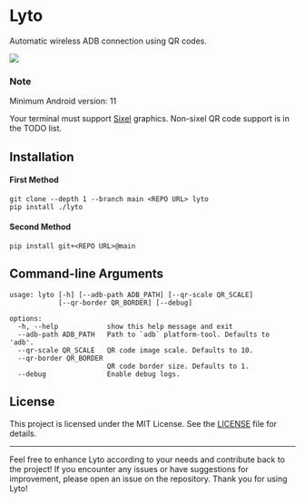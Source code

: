 # Lyto
Automatic wireless ADB connection using QR codes.

![](https://i.imgur.com/CWVahuZ.png)

### Note
Minimum Android version: 11

Your terminal must support [Sixel](https://en.wikipedia.org/wiki/Sixel) graphics. Non-sixel QR code support is in the TODO list.

## Installation
#### First Method
```
git clone --depth 1 --branch main <REPO URL> lyto
pip install ./lyto
```
#### Second Method
```
pip install git+<REPO URL>@main
```

## Command-line Arguments
```
usage: lyto [-h] [--adb-path ADB_PATH] [--qr-scale QR_SCALE]
            [--qr-border QR_BORDER] [--debug]

options:
  -h, --help            show this help message and exit
  --adb-path ADB_PATH   Path to `adb` platform-tool. Defaults to 'adb'.
  --qr-scale QR_SCALE   QR code image scale. Defaults to 10.
  --qr-border QR_BORDER
                        QR code border size. Defaults to 1.
  --debug               Enable debug logs.
```

## License
This project is licensed under the MIT License. See the [LICENSE](LICENSE) file for details.

* * *

Feel free to enhance Lyto according to your needs and contribute back to the project! If you encounter any issues or have suggestions for improvement, please open an issue on the repository. Thank you for using Lyto!
